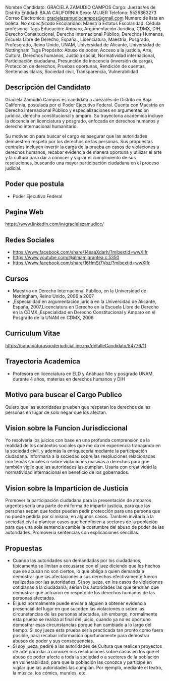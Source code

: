Nombre Candidato: GRACIELA ZAMUDIO CAMPOS
Cargo: Juezas/es de Distrito
Entidad: BAJA CALIFORNIA
Sexo: MUJER
Telefono: 5526863273
Correo Electronico: gracielazamudiocampos@gmail.com
Numero de lista en boleta: *No especificado*
Escolaridad: Maestría
Estatus Escolaridad: Cédula profesional
Tags Educación: Amparo, Argumentación Jurídica, CDMX, DIH, Derecho Constitucional, Derecho Internacional Público, Derechos Humanos, Escuela Libre de Derecho, España., Licenciatura, Maestría, Posgrado, Profesorado, Reino Unido, UNAM, Universidad de Alicante, Universidad de Nottingham
Tags Propósito: Abuso de poder, Acceso a la justicia, Arte, Cultura, Derechos humanos, Justicia social, Normatividad internacional, Participación ciudadana, Presunción de inocencia (inversión de carga), Protección de derechos, Pruebas oportunas, Rendición de cuentas, Sentencias claras, Sociedad civil, Transparencia, Vulnerabilidad


## Descripción del Candidato 

Graciela Zamudio Campos es candidata a Jueza/es de Distrito en Baja California, postulada por el Poder Ejecutivo Federal. Cuenta con Maestría en Derecho Internacional Público y especializaciones en argumentación jurídica, derecho constitucional y amparo. Su trayectoria académica incluye la docencia en licenciatura y posgrado, enfocada en derechos humanos y derecho internacional humanitario.

Su motivación para buscar el cargo es asegurar que las autoridades demuestren respeto por los derechos de las personas.  Sus propuestas centrales incluyen invertir la carga de la prueba en casos de violaciones a derechos humanos, recabar evidencia de manera oportuna y utilizar el arte y la cultura para dar a conocer y vigilar el cumplimiento de sus resoluciones, buscando una mayor participación ciudadana en el proceso judicial.


## Poder que postula

- Poder Ejecutivo Federal


## Pagina Web

https://www.linkedin.com/in/gracielazamudioc/


## Redes Sociales

- https://www.facebook.com/share/14saaXdarh/?mibextid=wwXIfr
- https://www.youtube.com/@almamigrantea.c.5350
- https://www.facebook.com/share/16HmSt7Voz/?mibextid=wwXIfr


## Cursos

- Maestría en Derecho Internacional Público, en la Universidad de Nottingham, Reino Unido, 2006 a 2007
- ,Especialidad en argumentación jurícia en la Universidad de Alicante, España, 2007,Licenciatura en Derecho en la Escuela Libre de Derecho en la CDMX,,Especialidad en Derecho Constitucional y Amparo en el Posgrado de la UNAM en CDMX, 2006


## Curriculum Vitae

https://candidaturaspoderjudicial.ine.mx/detalleCandidato/54776/11


## Trayectoria Academica

- Profesora en licenciatura en ELD y Anáhuac Nte y posgrado UNAM, durante 4 años, materias en derechos humanos y DIH


## Motivo para buscar el Cargo Publico

Quiero que las autoridades prueben que respetan los derechos de las personas en lugar de solo negar que los afectan.


## Vision sobre la Funcion Jurisdiccional

Yo resolvería los juicios con base en una profunda comprensión de la realidad de los contextos sociales que me da mi experiencia trabajando en la sociedad civil, y además la enriquecería mediante la participación ciudadana. Informaría a la sociedad sobre las resoluciones relacionadas con temas sociales o sobre violaciones masivas a derechos para que también vigile que las autoridades las cumplan. Usaría con creatividad la normatividad internacional en beneficio de los gobernados.


## Vision sobre la Imparticion de Justicia

Promover la participación ciudadana para la presentación de amparos urgentes sería una parte de mi forma de impartir justicia, para que las personas sepan que todos pueden pedir protección para una persona que no puede pedirla por sí misma, en algunos casos. También invitaría a la sociedad civil a plantear casos que beneficien a sectores de la población para que una sola sentencia cambie la costumbre del abuso de poder de las autoridades. Promovería sentencias con explicaciones sencillas.


## Propuestas

- Cuando las autoridades son demandadas por los ciudadanos, típicamente se limitan a excusarse con el juez diciendo que los hechos que se acusan no son ciertos, lo que obliga a quien demanda a demostrar que las afectaciones a sus derechos efectivamente fueron realizadas por las autoridades. Si soy jueza, en los casos de violaciones cotidianas a la ciudadanía, serían las autoridades las que tendrían que demostrar que actuaron en respeto de los derechos humanos de las personas afectadas.
- El juez normalmente puede enviar a alguien a obtener evidencia presencial del lugar en que suceden las violaciones o sobre las circunstancias de las personas afectadas, sin embargo, normalmente esta prueba se realiza al final del juicio, cuando ya no es oportuno demostrar esas circunstancias porque han cambiado a lo largo del tiempo. Si soy jueza esta prueba sería practicada tan pronto como fuera posible, para recabar información oportunamente para demostrar abusos de poder y sus consecuencias.
- Si soy jueza, pediré a las autoridades de Cultura que realicen proyectos de arte para dar a conocer mis resoluciones sobre casos en los que el abuso de poder afecte a toda la sociedad o a sectores de la población en vulnerabilidad, para que la población las conozca y participe en vigilar que las autoridades las cumplan. Por ejemplo, mediante el teatro, la música, los cómics, murales, etc.


